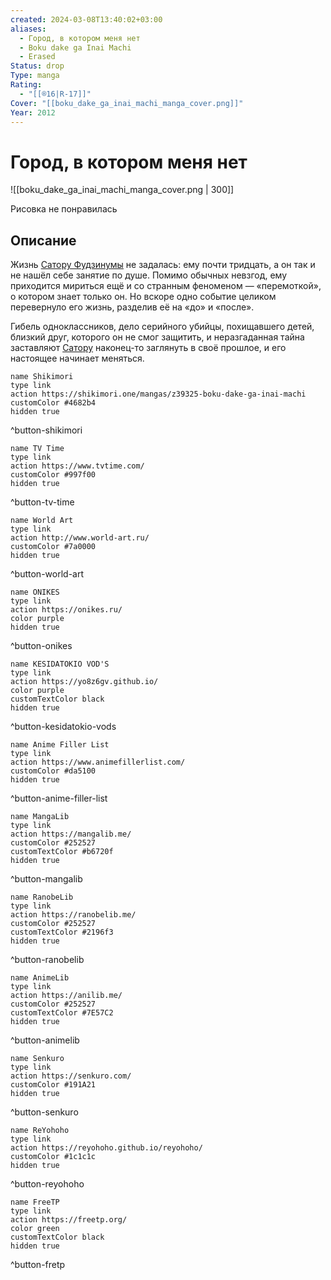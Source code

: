 ```yaml
---
created: 2024-03-08T13:40:02+03:00
aliases:
  - Город, в котором меня нет
  - Boku dake ga Inai Machi
  - Erased
Status: drop
Type: manga
Rating:
  - "[[®️16|R-17]]"
Cover: "[[boku_dake_ga_inai_machi_manga_cover.png]]"
Year: 2012
---
```


# Город, в котором меня нет

![[boku_dake_ga_inai_machi_manga_cover.png | 300]]

Рисовка не понравилась


## Описание

Жизнь [Сатору Фудзинумы](https://shikimori.one/characters/98737-satoru-fujinuma) не задалась: ему почти тридцать, а он так и не нашёл себе занятие по душе. Помимо обычных невзгод, ему приходится мириться ещё и со странным феноменом — «перемоткой», о котором знает только он. Но вскоре одно событие целиком перевернуло его жизнь, разделив её на «до» и «после».

Гибель одноклассников, дело серийного убийцы, похищавшего детей, близкий друг, которого он не смог защитить, и неразгаданная тайна заставляют [Сатору](https://shikimori.one/characters/98737-satoru-fujinuma) наконец-то заглянуть в своё прошлое, и его настоящее начинает меняться.


```button
name Shikimori
type link
action https://shikimori.one/mangas/z39325-boku-dake-ga-inai-machi
customColor #4682b4
hidden true
```
^button-shikimori

```button
name TV Time
type link
action https://www.tvtime.com/
customColor #997f00
hidden true
```
^button-tv-time

```button
name World Art
type link
action http://www.world-art.ru/
customColor #7a0000
hidden true
```
^button-world-art

```button
name ONIKES
type link
action https://onikes.ru/
color purple
hidden true
```
^button-onikes

```button
name KESIDATOKIO VOD'S
type link
action https://yo8z6gv.github.io/
color purple
customTextColor black
hidden true
```
^button-kesidatokio-vods

```button
name Anime Filler List
type link
action https://www.animefillerlist.com/
customColor #da5100
hidden true
```
^button-anime-filler-list

```button
name MangaLib
type link
action https://mangalib.me/
customColor #252527
customTextColor #b6720f
hidden true
```
^button-mangalib

```button
name RanobeLib
type link
action https://ranobelib.me/
customColor #252527
customTextColor #2196f3
hidden true
```
^button-ranobelib

```button
name AnimeLib
type link
action https://anilib.me/
customColor #252527
customTextColor #7E57C2
hidden true
```
^button-animelib

```button
name Senkuro
type link
action https://senkuro.com/
customColor #191A21
hidden true
```
^button-senkuro

```button
name ReYohoho
type link
action https://reyohoho.github.io/reyohoho/
customColor #1c1c1c
hidden true
```
^button-reyohoho

```button
name FreeTP
type link
action https://freetp.org/
color green
customTextColor black
hidden true
```
^button-fretp
